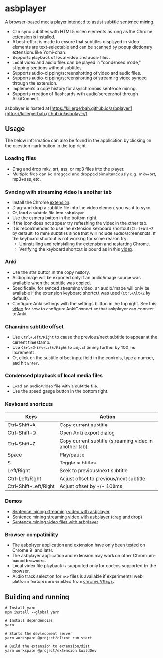 # asbplayer

A browser-based media player intended to assist subtitle sentence mining.

- Can sync subtitles with HTML5 video elements as long as the Chrome [extension](https://github.com/killergerbah/asbplayer/releases/tag/latest) is installed.
- A best-effort is made to ensure that subtitles displayed in video elements are text-selectable and can be scanned by
  popup dictionary extensions like Yomi-chan.
- Supports playback of local video and audio files.
- Local video and audio files can be played in "condensed mode," skipping sections without subtitles.
- Supports audio-clipping/screenshotting of video and audio files.
- Supports audio-clipping/screenshotting of streaming video synced through the extension.
- Implements a copy history for asynchronous sentence mining.
- Supports creation of flashcards with audio/screenshot through AnkiConnect.

asbplayer is hosted at [https://killergerbah.github.io/asbplayer/](https://killergerbah.github.io/asbplayer/).

## Usage
The below information can also be found in the application by clicking on the question mark button in the top right.

### Loading files
- Drag and drop mkv, srt, ass, or mp3 files into the player.
- Multiple files can be dragged and dropped simultaneously e.g. mkv+srt, mp3+ass, etc.

### Syncing with streaming video in another tab
- Install the Chrome [extension](https://github.com/killergerbah/asbplayer/releases/tag/latest).
- Drag-and-drop a subtitle file into the video element you want to sync.
- Or, load a subtitle file into asbplayer
- Use the camera button in the bottom right.
- If the icon does not appear try refreshing the video in the other tab.
- It is recommended to use the extension keyboard shortcut (`Ctrl+Alt+Z` by default) to mine subtitles since that will include audio/screenshots. If the keyboard shortcut is not working for some reason try:
    - Uninstalling and reinstalling the extension and restarting Chrome.
    - Verifying the keyboard shortcut is bound as in this [video](https://youtu.be/wYWbgovfNlI).
    
### Anki
- Use the star button in the copy history.
- Audio/image will be exported only if an audio/image source was available when the subtitle was copied.
- Specifically, for synced streaming video, an audio/image will only be available if the extension keyboard shortcut was used (`Ctrl+Alt+Z` by default).
- Configure Anki settings with the settings button in the top right. See this [video](https://youtu.be/Mv7fEVb6PHo?t=44) for how to configure AnkiConnect so that asbplayer can connect to Anki.

### Changing subtitle offset
- Use `Ctrl+Left/Right` to cause the previous/next subtitle to appear at the current timestamp.
- Use `Ctrl+Shift+Left/Right` to adjust timing further by 100 ms increments.
- Or, click on the subtitle offset input field in the controls, type a number, and hit `Enter`.

### Condensed playback of local media files
- Load an audio/video file with a subtitle file.
- Use the speed gauge button in the bottom right.

### Keyboard shortcuts
|Keys        | Action              |
|------------|---------------------|
|Ctrl+Shift+A|Copy current subtitle|
|Ctrl+Shift+Q|Open Anki export dialog|
|Ctrl+Shift+Z|Copy current subtitle (streaming video in another tab)|         
|Space|Play/pause|
|S|Toggle subtitles|
|Left/Right|Seek to previous/next subtitle|
|Ctrl+Left/Right|Adjust offset to previous/next subtitle
|Ctrl+Shift+Left/Right|Adjust offset by +/- 100ms|

### Demos

- [Sentence mining streaming video with asbplayer](https://www.youtube.com/watch?v=m55HbFJMilk)
- [Sentence mining streaming video with asbplayer (drag and drop)](https://www.youtube.com/watch?v=kJXVVixD8H8)
- [Sentence mining video files with asbplayer](https://www.youtube.com/watch?v=HsrrpnfM4pI)

### Browser compatibility

- The asbplayer application and extension have only been tested on Chrome 91 and later.
- The asbplayer application and extension may work on other Chromium-based browsers.
- Local video file playback is supported only for codecs supported by the browser.
- Audio track selection for `mkv` files is available if experimental web platform features are enabled from [chrome://flags](chrome://flags).

## Building and running
```
# Install yarn
npm install --global yarn

# Install dependencies
yarn

# Starts the devleopment server
yarn workspace @project/client run start 

# Build the extension to extension/dist
yarn workspace @project/extension buildDev 
```